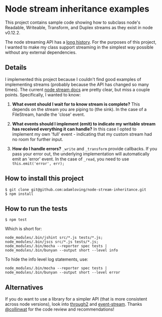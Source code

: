 # Node stream inheritance examples

This project contains sample code showing how to subclass node's Readable,
Writeable, Transform, and Duplex streams as they exist in node v0.12.2.

The node streaming API has a [long history](http://r.va.gg/2014/06/why-i-dont-use-nodes-core-stream-module.html). For the purposes of this project, I wanted to make my class support
streaming in the simplest way possible without any external dependencies.

## Details

I implemented this project because I couldn't find good examples of
implementing streams (probably because the API has changed so many times).
The current [node stream docs](https://nodejs.org/api/stream.html) are pretty
clear, but miss a couple points. Specifically, I wanted to know:

1. **What event should I wait for to know stream is complete?** This depends on the
stream you are piping to (the sink). In the case of a FileStream, handle the
'close' event.

1. **What events should I implement (emit) to indicate my writable stream has
received everything it can handle?** In this case I opted to implement
my own 'full' event - indicating that my custom stream had no room for further
input.

1. **How do I handle errors?** `_write` and `_transform` provide callbacks. If
you pass your error out, the underlying implementation will automatically
emit an 'error' event. In the case of `_read`, you need to use
`this.emit('error', err);`

## How to install this project

    $ git clone git@github.com:adamloving/node-stream-inheritance.git
    $ npm install

## How to run the tests

    $ npm test

Which is short for:

    node_modules/.bin/jshint src/*.js tests/*.js;
    node_modules/.bin/jscs src/*.js tests/*.js;
    node_modules/.bin/mocha --reporter spec tests | node_modules/.bin/bunyan --output short --level info

To hide the info level log statements, use:

    node_modules/.bin/mocha --reporter spec tests | node_modules/.bin/bunyan --output short --level error


## Alternatives

If you do want to use a library for a simpler API (that is more consistent
across node versions), look into [through2](https://github.com/rvagg/through2)
and [event-stream](https://github.com/dominictarr/event-stream).
Thanks [@collinwat](https://github.com/collinwat) for the code review
and recommendations!




